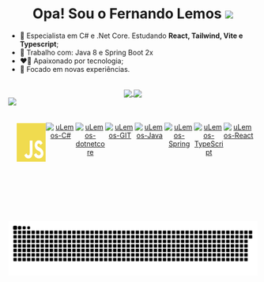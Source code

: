   <h1 align="center">Opa! Sou o Fernando Lemos <img src="https://github.com/TheDudeThatCode/TheDudeThatCode/blob/master/Assets/Earth.gif" width="24px"></h1>

  <section>
    <ul>
      <li> 🌱 Especialista em C# e .Net Core. Estudando <strong>React, Tailwind, Vite e Typescript</strong>;</li>
      <li> 🌱 Trabalho com: Java 8 e Spring Boot 2x </li>
      <li> ❤️‍🔥 Apaixonado por tecnologia;</li> 
      <li> 🧿 Focado em novas experiências.</li>
    </ul>
  </section>

  <br>
  <div align="center">
    <div style="display: inline_block">
      <a href="https://github.com/lefernando">
      <img align="center" height="180" src="https://github-readme-stats.vercel.app/api?username=uLemos&show_icons=true&theme=synthwave&include_all_commits=true&count_private=true"/>
      <img align="center" height="180" src="https://github-readme-stats.vercel.app/api/top-langs/?username=uLemos&layout=compact&langs_count=7&theme=synthwave"/>
    </div>
  </div>
  <div align="center" style="display: inline_block">
      <img align="left" height="250em" src="https://i.stack.imgur.com/SBv4T.gif" />
    <br>
    <br>
    <br>
  </div>

  <div align="center" style="display:flex; margin: 0 auto; padding: 0;"><br>
    <img align="center" alt="uLemos-JS" height="80" width="60" src="https://raw.githubusercontent.com/devicons/devicon/master/icons/javascript/javascript-plain.svg">
    <img align="center" alt="uLemos-C#" height="80" width="60"         src="https://cdn.jsdelivr.net/gh/devicons/devicon/icons/csharp/csharp-original.svg" />
    <img align="center" alt="uLemos-dotnetcore" height="80" width="60" src="https://cdn.jsdelivr.net/gh/devicons/devicon/icons/dotnetcore/dotnetcore-original.svg" />
    <img align="center" alt="uLemos-GIT" height="80" width="60"     src="https://cdn.jsdelivr.net/gh/devicons/devicon/icons/git/git-original.svg" /> 
    <img align="center" alt="uLemos-Java" height="80" width="60" src="https://cdn.jsdelivr.net/gh/devicons/devicon/icons/java/java-plain.svg" />
    <img align="center" alt="uLemos-Spring" height="80" width="60" src="https://cdn.jsdelivr.net/gh/devicons/devicon/icons/spring/spring-original.svg" />
    <img align="center" alt="uLemos-TypeScript" height="80" width="60" src="https://cdn.jsdelivr.net/gh/devicons/devicon/icons/typescript/typescript-original.svg" />
    <img align="center" alt="uLemos-React" height="80" width="60" src="https://cdn.jsdelivr.net/gh/devicons/devicon@latest/icons/react/react-original.svg" />
  </div>
  
  ##
  
  <div align="center"> 

  ![Snake animation](https://github.com/uLemos/uLemos/blob/output/github-contribution-grid-snake.svg)
    
  </div> 
 
